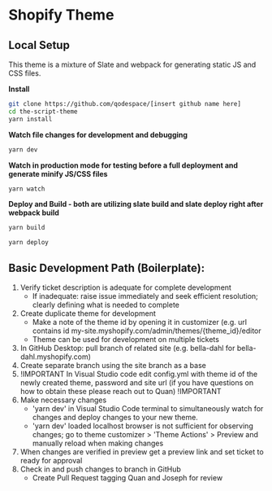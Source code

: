 # Shopify Theme



## Local Setup

This theme is a mixture of Slate and webpack for generating static JS and CSS files.

**Install**

```bash
git clone https://github.com/qodespace/[insert github name here]
cd the-script-theme
yarn install
```

**Watch file changes for development and debugging**

```bash
yarn dev
```

**Watch in production mode for testing before a full deployment and generate minify JS/CSS files**

```bash
yarn watch
```

**Deploy and Build - both are utilizing slate build and slate deploy right after webpack build**

```bash
yarn build
```

```bash
yarn deploy
```

## Basic Development Path (Boilerplate): 

1. Verify ticket description is adequate for complete development
 	  * If inadequate: raise issue immediately and seek efficient resolution; clearly defining what is needed to complete
2. Create duplicate theme for development
	  * Make a note of the theme id by opening it in customizer (e.g. url contains id my-site.myshopify.com/admin/themes/{theme_id}/editor
	  * Theme can be used for development on multiple tickets
3. In GitHub Desktop: pull branch of related site (e.g. bella-dahl for bella-dahl.myshopify.com)
4. Create separate branch using the site branch as a base
5. !IMPORTANT In Visual Studio code edit config.yml with theme id of the newly created theme, password and site url (if you have questions on how to obtain these please reach out to Quan) !IMPORTANT
6. Make necessary changes
	  * 'yarn dev' in Visual Studio Code terminal to simultaneously watch for changes and deploy changes to your new theme.
	  * 'yarn dev' loaded localhost browser is not sufficient for observing changes; go to theme customizer > 'Theme Actions' > Preview and manually reload when making changes
7. When changes are verified in preview get a preview link and set ticket to ready for approval
8. Check in and push changes to branch in GitHub
	  * Create Pull Request tagging Quan and Joseph for review
